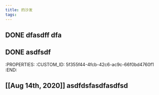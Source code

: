 ```yaml
---
title: 的沙发
tags:
---
```


## DONE dfasdff dfa
## DONE asdfsdf
   :PROPERTIES:
   :CUSTOM_ID: 5f355f44-4fcb-42c6-ac9c-66f0bd4760f1
   :END:
## [[Aug 14th, 2020]] asdfdsfasdfasdfsd
##
